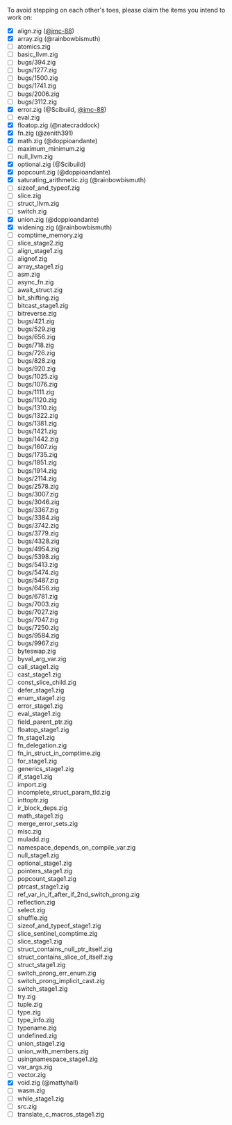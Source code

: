 To avoid stepping on each other's toes, please claim the items you intend to work on:

- [x] align.zig ([@jmc-88](https://github.com/ziglang/zig/pull/10165))
- [x] array.zig (@rainbowbismuth)
- [ ] atomics.zig
- [ ] basic_llvm.zig
- [ ] bugs/394.zig
- [ ] bugs/1277.zig
- [ ] bugs/1500.zig
- [ ] bugs/1741.zig
- [ ] bugs/2006.zig
- [ ] bugs/3112.zig
- [x] error.zig (@Scibuild, [@jmc-88](https://github.com/ziglang/zig/pull/10165))
- [ ] eval.zig
- [x] floatop.zig (@natecraddock)
- [x] fn.zig (@zenith391)
- [x] math.zig (@doppioandante)
- [ ] maximum_minimum.zig
- [ ] null_llvm.zig
- [x] optional.zig (@Scibuild)
- [x] popcount.zig (@doppioandante)
- [x] saturating_arithmetic.zig (@rainbowbismuth)
- [ ] sizeof_and_typeof.zig
- [ ] slice.zig
- [ ] struct_llvm.zig
- [ ] switch.zig
- [x] union.zig (@doppioandante)
- [x] widening.zig (@rainbowbismuth)
- [ ] comptime_memory.zig
- [ ] slice_stage2.zig
- [ ] align_stage1.zig
- [ ] alignof.zig
- [ ] array_stage1.zig
- [ ] asm.zig
- [ ] async_fn.zig
- [ ] await_struct.zig
- [ ] bit_shifting.zig
- [ ] bitcast_stage1.zig
- [ ] bitreverse.zig
- [ ] bugs/421.zig
- [ ] bugs/529.zig
- [ ] bugs/656.zig
- [ ] bugs/718.zig
- [ ] bugs/726.zig
- [ ] bugs/828.zig
- [ ] bugs/920.zig
- [ ] bugs/1025.zig
- [ ] bugs/1076.zig
- [ ] bugs/1111.zig
- [ ] bugs/1120.zig
- [ ] bugs/1310.zig
- [ ] bugs/1322.zig
- [ ] bugs/1381.zig
- [ ] bugs/1421.zig
- [ ] bugs/1442.zig
- [ ] bugs/1607.zig
- [ ] bugs/1735.zig
- [ ] bugs/1851.zig
- [ ] bugs/1914.zig
- [ ] bugs/2114.zig
- [ ] bugs/2578.zig
- [ ] bugs/3007.zig
- [ ] bugs/3046.zig
- [ ] bugs/3367.zig
- [ ] bugs/3384.zig
- [ ] bugs/3742.zig
- [ ] bugs/3779.zig
- [ ] bugs/4328.zig
- [ ] bugs/4954.zig
- [ ] bugs/5398.zig
- [ ] bugs/5413.zig
- [ ] bugs/5474.zig
- [ ] bugs/5487.zig
- [ ] bugs/6456.zig
- [ ] bugs/6781.zig
- [ ] bugs/7003.zig
- [ ] bugs/7027.zig
- [ ] bugs/7047.zig
- [ ] bugs/7250.zig
- [ ] bugs/9584.zig
- [ ] bugs/9967.zig
- [ ] byteswap.zig
- [ ] byval_arg_var.zig
- [ ] call_stage1.zig
- [ ] cast_stage1.zig
- [ ] const_slice_child.zig
- [ ] defer_stage1.zig
- [ ] enum_stage1.zig
- [ ] error_stage1.zig
- [ ] eval_stage1.zig
- [ ] field_parent_ptr.zig
- [ ] floatop_stage1.zig
- [ ] fn_stage1.zig
- [ ] fn_delegation.zig
- [ ] fn_in_struct_in_comptime.zig
- [ ] for_stage1.zig
- [ ] generics_stage1.zig
- [ ] if_stage1.zig
- [ ] import.zig
- [ ] incomplete_struct_param_tld.zig
- [ ] inttoptr.zig
- [ ] ir_block_deps.zig
- [ ] math_stage1.zig
- [ ] merge_error_sets.zig
- [ ] misc.zig
- [ ] muladd.zig
- [ ] namespace_depends_on_compile_var.zig
- [ ] null_stage1.zig
- [ ] optional_stage1.zig
- [ ] pointers_stage1.zig
- [ ] popcount_stage1.zig
- [ ] ptrcast_stage1.zig
- [ ] ref_var_in_if_after_if_2nd_switch_prong.zig
- [ ] reflection.zig
- [ ] select.zig
- [ ] shuffle.zig
- [ ] sizeof_and_typeof_stage1.zig
- [ ] slice_sentinel_comptime.zig
- [ ] slice_stage1.zig
- [ ] struct_contains_null_ptr_itself.zig
- [ ] struct_contains_slice_of_itself.zig
- [ ] struct_stage1.zig
- [ ] switch_prong_err_enum.zig
- [ ] switch_prong_implicit_cast.zig
- [ ] switch_stage1.zig
- [ ] try.zig
- [ ] tuple.zig
- [ ] type.zig
- [ ] type_info.zig
- [ ] typename.zig
- [ ] undefined.zig
- [ ] union_stage1.zig
- [ ] union_with_members.zig
- [ ] usingnamespace_stage1.zig
- [ ] var_args.zig
- [ ] vector.zig
- [x] void.zig (@mattyhall)
- [ ] wasm.zig
- [ ] while_stage1.zig
- [ ] src.zig
- [ ] translate_c_macros_stage1.zig